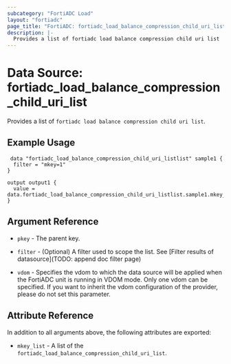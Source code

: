 ```yaml
---
subcategory: "FortiADC Load"
layout: "fortiadc"
page_title: "FortiADC: fortiadc_load_balance_compression_child_uri_list"
description: |-
  Provides a list of fortiadc load balance compression child uri list
---
```


# Data Source: fortiadc_load_balance_compression_child_uri_list
Provides a list of `fortiadc load balance compression child uri list`.

## Example Usage

```hcl
 data "fortiadc_load_balance_compression_child_uri_listlist" sample1 {
  filter = "mkey=1"
}

output output1 {
  value = data.fortiadc_load_balance_compression_child_uri_listlist.sample1.mkey_list
}
```

## Argument Reference

* `pkey` - The parent key.
* `filter` - (Optional) A filter used to scope the list. See [Filter results of datasource](TODO: append doc filter page)

* `vdom` - Specifies the vdom to which the data source will be applied when the FortiADC unit is running in VDOM mode. Only one vdom can be specified. If you want to inherit the vdom configuration of the provider, please do not set this parameter.

## Attribute Reference

In addition to all arguments above, the following attributes are exported:

* `mkey_list` -  A list of the `fortiadc_load_balance_compression_child_uri_list`.
